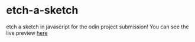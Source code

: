 # etch-a-sketch
etch a sketch in javascript for the odin project submission! You can see the live preview [here](https://fazapoint.github.io/etch-a-sketch/)